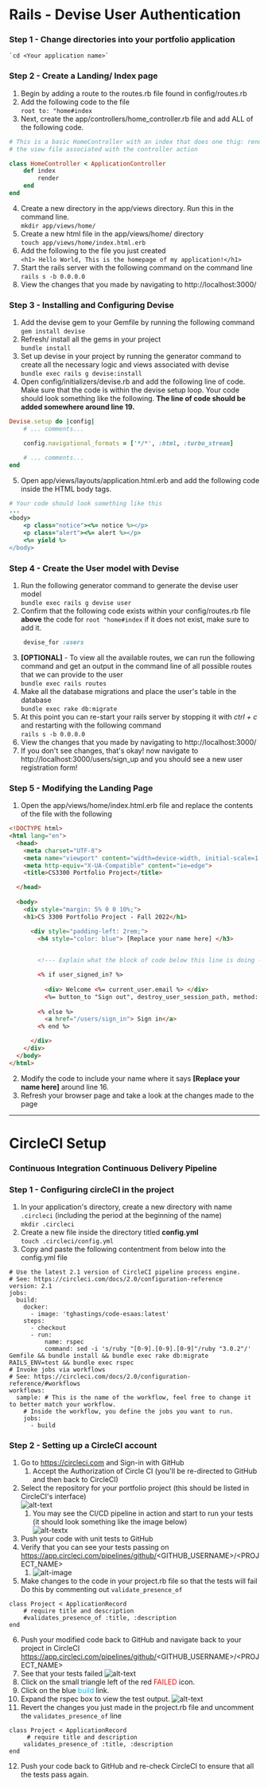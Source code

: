 
# Rails - Devise User Authentication

### Step 1 - Change directories into your portfolio application <br>
    `cd <Your application name>`

### Step 2 - Create a Landing/ Index page

1. Begin by adding a route to the routes.rb file found in config/routes.rb
2. Add the following code to the file<br>
`root to: "home#index`
3. Next, create the app/controllers/home_controller.rb file and add ALL of the following code.

```ruby
# This is a basic HomeController with an index that does one thig: render 
# the view file associated with the controller action

class HomeController < ApplicationController
    def index
        render
    end
end
   ```

4. Create a new directory in the app/views directory. Run this in the command line.<br>
`mkdir app/views/home/`
5. Create a new html file in the app/views/home/ directory<br>
`touch app/views/home/index.html.erb`
6. Add the following to the file you just created <br>
`<h1> Hello World, This is the homepage of my application!</h1>`
7. Start the rails server with the following command on the command line <br>
`rails s -b 0.0.0.0`
8. View the changes that you made by navigating to http://localhost:3000/

### Step 3 - Installing and Configuring Devise

1. Add the devise gem to your Gemfile by running the following command <br>
`gem install devise`
2. Refresh/ install all the gems in your project<br>
`bundle install`
3. Set up devise in your project by running the generator command to create all the necessary logic and views 
associated with devise<br>
`bundle exec rails g devise:install`
4. Open config/initializers/devise.rb and add the following line of code. Make sure that the code is within the devise 
setup loop. Your code should look something like the following. **The line of code should be added somewhere around line 19.**<br>
```ruby
Devise.setup do |config|
    # ... comments...

    config.navigational_formats = ['*/*', :html, :turbo_stream]

    # ... comments...
end
```
5. Open app/views/layouts/application.html.erb and add the following code inside the HTML body tags.<br>
```Ruby
# Your code should look something like this
...
<body>
    <p class="notice"><%= notice %></p> 
    <p class="alert"><%= alert %></p> 
    <%= yield %>
</body>
```

### Step 4 - Create the User model with Devise
1. Run the following generator command to generate the devise user model<br>
`bundle exec rails g devise user`
2. Confirm that the following code exists within your config/routes.rb file **above** the code for `root "home#index` if it does not exist, make sure to add it.<br>
```ruby
    devise_for :users
```
3. **[OPTIONAL]** - To view all the available routes, we can run the following command and get an output in the command line of all possible routes that we can provide to the user<br>
`bundle exec rails routes`
4. Make all the database migrations and place the user's table in the database<br>
`bundle exec rake db:migrate`
5. At this point you can re-start your rails server by stopping it with *ctrl + c*  and restarting with the following command <br>
`rails s -b 0.0.0.0`
6. View the changes that you made by navigating to http://localhost:3000/
7. If you don't see changes, that's okay! now navigate to http://localhost:3000/users/sign_up and you should see a new user registration form!

### Step 5 - Modifying the Landing Page
1. Open the app/views/home/index.html.erb file and replace the contents of the file with the following
```HTML
<!DOCTYPE html>
<html lang="en">
  <head>
    <meta charset="UTF-8">
    <meta name="viewport" content="width=device-width, initial-scale=1.0">
    <meta http-equiv="X-UA-Compatible" content="ie=edge">
    <title>CS3300 Portfolio Project</title>

  </head>
  
  <body>
    <div style="margin: 5% 0 0 10%;">
    <h1>CS 3300 Portfolio Project - Fall 2022</h1>

      <div style="padding-left: 2rem;">
        <h4 style="color: blue"> [Replace your name here] </h3>
        

        <!--- Explain what the block of code below this line is doing --->

        <% if user_signed_in? %>
          
          <div> Welcome <%= current_user.email %> </div>
          <%= button_to "Sign out", destroy_user_session_path, method: :delete %> 
        
        <% else %>
          <a href="/users/sign_in"> Sign in</a>
        <% end %>

      </div>
    </div>
  </body>
</html>
```

2. Modify the code to include your name where it says **[Replace your name here]** around line 16.<br>
3. Refresh your browser page and take a look at the changes made to the page <br>

<hr>

# CircleCI Setup
### Continuous Integration Continuous Delivery Pipeline

### Step 1 - Configuring circleCI in the project
1. In your application's directory, create a new directory with name `.circleci` (including the period at the beginning 
of the name)<br>
`mkdir .circleci`
2. Create a new file inside the directory titled **config.yml**<br>
`touch .circleci/config.yml`
3. Copy and paste the following contentment from below into the config.yml file<br>
```YML
# Use the latest 2.1 version of CircleCI pipeline process engine.
# See: https://circleci.com/docs/2.0/configuration-reference
version: 2.1
jobs:
  build:
    docker:
      - image: 'tghastings/code-esaas:latest'
    steps:
      - checkout
      - run:
          name: rspec
          command: sed -i 's/ruby "[0-9].[0-9].[0-9]"/ruby "3.0.2"/' Gemfile && bundle install && bundle exec rake db:migrate RAILS_ENV=test && bundle exec rspec
# Invoke jobs via workflows
# See: https://circleci.com/docs/2.0/configuration-reference/#workflows
workflows:
  sample: # This is the name of the workflow, feel free to change it to better match your workflow.
    # Inside the workflow, you define the jobs you want to run.
    jobs:
      - build
```

### Step 2 - Setting up a CircleCI account
1. Go to https://circleci.com and Sign-in with GitHub
   1. Accept the Authorization of Circle CI (you'll be re-directed to GitHub and then back to CircleCI)
2. Select the repository for your portfolio project (this should be listed in CircleCI's interface)<br>
![alt-text](circleCI-step1.png)
   1. You may see the CI/CD pipeline in action and start to run your tests (it should look something like the image below)<br>
   ![alt-textx](circleCI-step2.png)
3. Push your code with unit tests to GitHub
4. Verify that you can see your tests passing on https://app.circleci.com/pipelines/github/<GITHUB_USERNAME>/<PROJECT_NAME> <br>
   1. ![alt-image](circleCI-step3.png)
5. Make changes to the code in your project.rb file so that the tests will fail Do this by commenting out `validate_presence_of`<br>
```
class Project < ApplicationRecord
    # require title and description
    #validates_presence_of :title, :description
end
```
6. Push your modified code back to GitHub and navigate back to your project in CircleCI https://app.circleci.com/pipelines/github/<GITHUB_USERNAME>/<PROJECT_NAME> <br>
7. See that your tests failed
   ![alt-text](circleCI-step4.png)
8. Click on the small triangle left of the red <span style="color:red;">FAILED</span> icon.<br>
9. Click on the blue <span style="color:#00BFFF;">build</span> link.
10. Expand the rspec box to view the test output.
    ![alt-text](circleCI-step5.png)
11. Revert the changes you just made in the project.rb file and uncomment the `validates_presence_of` line
```
class Project < ApplicationRecord
     # require title and description
    validates_presence_of :title, :description
end
```
12. Push your code back to GitHub and re-check CircleCI to ensure that all the tests pass again.<br>